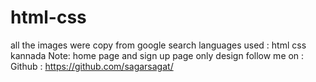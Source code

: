 # html-css

all the images were copy from google search 
languages used :
html
css
kannada
Note: home page and sign up page only design
follow me on :
Github : https://github.com/sagarsagat/
